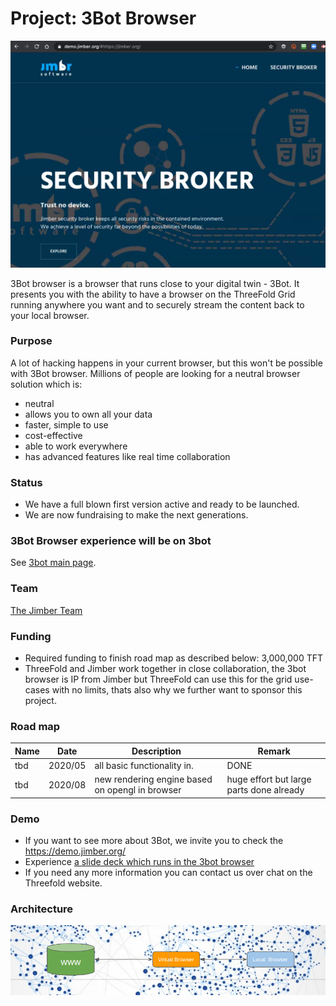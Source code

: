 # Project: 3Bot Browser

![](./img/jimber_browser.png)

3Bot browser is a browser that runs close to your digital twin - 3Bot. It presents you with the ability to have a browser on the ThreeFold Grid running anywhere you want and to securely stream the content back to your local browser.  

### Purpose

A lot of hacking happens in your current browser, but this won't be possible with 3Bot browser. Millions of people are looking for a neutral browser solution which is:
- neutral 
- allows you to own all your data
- faster, simple to use
- cost-effective
- able to work everywhere
- has advanced features like real time collaboration

### Status

- We have a full blown first version active and ready to be launched.
- We are now fundraising to make the next generations.

### 3Bot Browser experience will be on 3bot

See [3bot main page](3botproj).

### Team

[The Jimber Team](https://www.jimber.org/contact.html)

### Funding

- Required funding to finish road map as described below: 3,000,000 TFT
- ThreeFold and Jimber work together in close collaboration, the 3bot browser is IP from Jimber but ThreeFold can use this for the grid use-cases with no limits, thats also why we further want to sponsor this project.

### Road map

| Name         | Date   | Description | Remark |
|:-------------|--------|-------------|-----------------|
| tbd |  2020/05 | all basic functionality in. | DONE |
| tbd |  2020/08 | new rendering engine based on opengl in browser | huge effort but large parts done already |

### Demo

- If you want to see more about 3Bot, we invite you to check the https://demo.jimber.org/
- Experience [a slide deck which runs in the 3bot browser](https://demo.jimber.org/#https://docs.google.com/presentation/d/e/2PACX-1vTl6h1bwIiurjbvUlK5Agce0cijBuEu7meCPNDHLArfr5wAHbaOC0X6fUoyVJAncAzD4PLMsA55E9xc/pub?start=false&loop=false&delayms=3000&slide=id.g71c168e374_0_7573)
- If you need any more information you can contact us over chat on the Threefold website.

### Architecture

![](./img/3botbrowser.png)